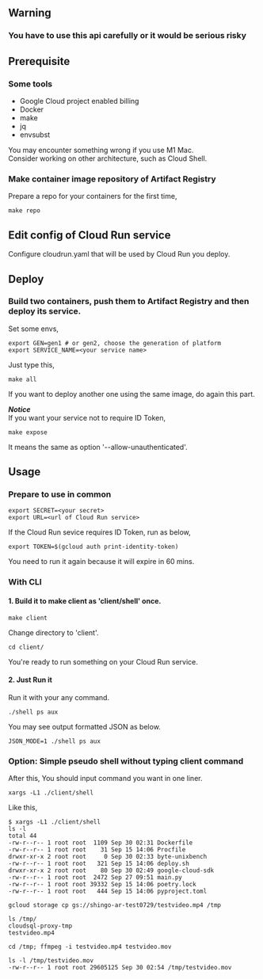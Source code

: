 ## Warning
### You have to use this api carefully or it would be serious risky

## Prerequisite
### Some tools
- Google Cloud project enabled billing
- Docker
- make
- jq
- envsubst  

You may encounter something wrong if you use M1 Mac.  
Consider working on other architecture, such as Cloud Shell.

### Make container image repository of Artifact Registry
Prepare a repo for your containers for the first time,
```
make repo
```

## Edit config of Cloud Run service
Configure cloudrun.yaml that will be used by Cloud Run you deploy.

## Deploy
### Build two containers, push them to Artifact Registry and then deploy its service.
Set some envs,
```
export GEN=gen1 # or gen2, choose the generation of platform
export SERVICE_NAME=<your service name>
```

Just type this,
```
make all
```
If you want to deploy another one using the same image, do again this part.

***Notice***  
If you want your service not to require ID Token,
```
make expose
```
It means the same as option '--allow-unauthenticated'.

## Usage
### Prepare to use in common
```
export SECRET=<your secret>
export URL=<url of Cloud Run service>
```
If the Cloud Run sevice requires ID Token, run as below,
```
export TOKEN=$(gcloud auth print-identity-token)
```
You need to run it again because it will expire in 60 mins.

### With CLI

#### 1. Build it to make client as 'client/shell' once.
```
make client
```
Change directory to 'client'.
```
cd client/
```
You're ready to run something on your Cloud Run service.

#### 2. Just Run it

Run it with your any command.
```
./shell ps aux
```

You may see output formatted JSON as below.
```
JSON_MODE=1 ./shell ps aux
```

### Option: Simple pseudo shell without typing client command

After this, You should input command you want in one liner.
```
xargs -L1 ./client/shell
```

Like this,
```
$ xargs -L1 ./client/shell
ls -l
total 44
-rw-r--r-- 1 root root  1109 Sep 30 02:31 Dockerfile
-rw-r--r-- 1 root root    31 Sep 15 14:06 Procfile
drwxr-xr-x 2 root root     0 Sep 30 02:33 byte-unixbench
-rw-r--r-- 1 root root   321 Sep 15 14:06 deploy.sh
drwxr-xr-x 2 root root    80 Sep 30 02:49 google-cloud-sdk
-rw-r--r-- 1 root root  2472 Sep 27 09:51 main.py
-rw-r--r-- 1 root root 39332 Sep 15 14:06 poetry.lock
-rw-r--r-- 1 root root   444 Sep 15 14:06 pyproject.toml

gcloud storage cp gs://shingo-ar-test0729/testvideo.mp4 /tmp

ls /tmp/
cloudsql-proxy-tmp
testvideo.mp4

cd /tmp; ffmpeg -i testvideo.mp4 testvideo.mov

ls -l /tmp/testvideo.mov
-rw-r--r-- 1 root root 29605125 Sep 30 02:54 /tmp/testvideo.mov
```
